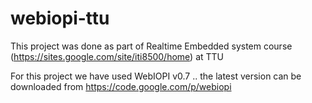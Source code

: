 webiopi-ttu
===========

This project was done as part of Realtime Embedded system course (https://sites.google.com/site/iti8500/home) at TTU

For this project we have used WebIOPI v0.7 .. the latest version can be downloaded from https://code.google.com/p/webiopi
